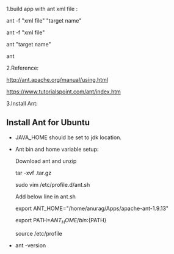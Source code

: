 1.build app with ant xml file :

ant -f "xml file" "target name"

ant -f "xml file"

ant "target name"

ant 


2.Reference:

http://ant.apache.org/manual/using.html

https://www.tutorialspoint.com/ant/index.htm


3.Install Ant:

Install Ant for Ubuntu
----------------------


- JAVA_HOME should be set to jdk location.

- Ant bin and home variable setup:
  
  Download ant and unzip

   tar -xvf <ant>.tar.gz 

  sudo vim /etc/profile.d/ant.sh

  Add below line in ant.sh
  
   export ANT_HOME="/home/anurag/Apps/apache-ant-1.9.13"
  
   export PATH=${ANT_HOME}/bin:${PATH}

  source /etc/profile

- ant -version

